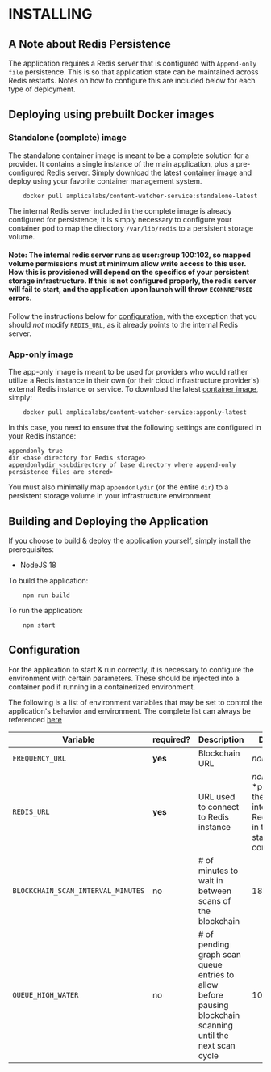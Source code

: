 # INSTALLING

## A Note about Redis Persistence

The application requires a Redis server that is configured with `Append-only file` persistence. This is so that application state can be maintained across Redis restarts. Notes on how to configure this are included below for each type of deployment.


## Deploying using prebuilt Docker images

### Standalone (complete) image

The standalone container image is meant to be a complete solution for a provider. It contains a single instance of the main application, plus a pre-configured Redis server. Simply download the latest [container image](https://hub.docker.com/r/amplicalabs/content-watcher-service/) and deploy using your favorite container management system.
```
    docker pull amplicalabs/content-watcher-service:standalone-latest
```

The internal Redis server included in the complete image is already configured for persistence; it is simply necessary to configure your container pod to map the directory `/var/lib/redis` to a persistent storage volume.

#### Note: The internal redis server runs as user:group 100:102, so mapped volume permissions must at minimum allow write access to this user. How this is provisioned will depend on the specifics of your persistent storage infrastructure. If this is not configured properly, the redis server will fail to start, and the application upon launch will throw `ECONNREFUSED` errors.

Follow the instructions below for [configuration](#configuration), with the exception that you should _not_ modify `REDIS_URL`, as it already points to the internal Redis server.

### App-only image

The app-only image is meant to be used for providers who would rather utilize a Redis instance in their own (or their cloud infrastructure provider's) external Redis instance or service. To download the latest [container image](https://hub.docker.com/r/amplicalabs/content-watcher-service/), simply:
```
    docker pull amplicalabs/content-watcher-service:apponly-latest
```
In this case, you need to ensure that the following settings are configured in your Redis instance:
```
appendonly true
dir <base directory for Redis storage>
appendonlydir <subdirectory of base directory where append-only persistence files are stored>
```

You must also minimally map `appendonlydir` (or the entire `dir`) to a persistent storage volume in your infrastructure environment

## Building and Deploying the Application

If you choose to build & deploy the application yourself, simply install the prerequisites:
* NodeJS 18

To build the application:
```
    npm run build
```

To run the application:
```
    npm start
```

## Configuration

For the application to start & run correctly, it is necessary to configure the environment with certain parameters. These should be injected into a container pod if running in a containerized environment.

The following is a list of environment variables that may be set to control the application's behavior and environment. The complete list can always be referenced [here](./env.template)

|Variable|required?|Description|Default|
|-|-|-|-|
|`FREQUENCY_URL`|**yes**|Blockchain URL|_none_|
|`REDIS_URL`|**yes**|URL used to connect to Redis instance|_none_<br/>\*preset to the internal Redis URL in the standalone container|
|`BLOCKCHAIN_SCAN_INTERVAL_MINUTES`|no|# of minutes to wait in between scans of the blockchain|180|
|`QUEUE_HIGH_WATER`|no|# of pending graph scan queue entries to allow before pausing blockchain scanning until the next scan cycle|1000|
